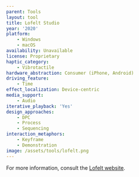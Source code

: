```yaml
---
parent: Tools
layout: tool
title: Lofelt Studio
year: '2020'
platform:
    - Windows
    - macOS
availability: Unavailable
license: Proprietary
haptic_category:
    - Vibrotactile
hardware_abstraction: Consumer (iPhone, Android)
driving_feature:
    - Time
effect_localization: Device-centric
media_support:
    - Audio
iterative_playback: 'Yes'
design_approaches:
    - DPC
    - Process
    - Sequencing
interaction_metaphors:
    - Keyframe
    - Demonstration
image: /assets/tools/lofelt.png
---
```

For more information, consult the [Lofelt website](https://lofelt.com).
